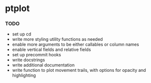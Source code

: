 # ptplot

### TODO
* set up cd
* write more styling utility functions as needed
* enable more arguments to be either callables or column names
* enable vertical fields and relative fields
* set up precommit hooks
* write docstrings
* write additional documentation
* write function to plot movement trails, with options 
for opacity and highlighting